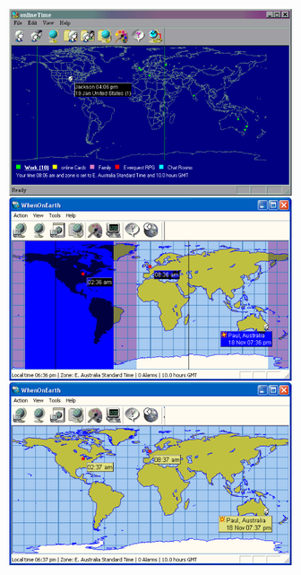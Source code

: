 ![Alt text1](/data/screen.gif?raw=true "Skins in action")
![Alt text1](/data/screen1.gif?raw=true "Skins in action")
![Alt text1](/data/screen2.gif?raw=true "Skins in action")
